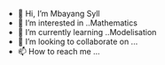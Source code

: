 - 👋 Hi, I’m Mbayang Syll
- 👀 I’m interested in ..Mathematics
- 🌱 I’m currently learning ..Modelisation
- 💞️ I’m looking to collaborate on ...
- 📫 How to reach me ...

<!---
mrsgass/mrsgass is a ✨ special ✨ repository because its `README.md` (this file) appears on your GitHub profile.
You can click the Preview link to take a look at your changes.
--->
